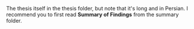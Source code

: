 The thesis itself in the thesis folder, but note that it's long and in Persian. I recommend you to first read **Summary of Findings** from the summary folder.